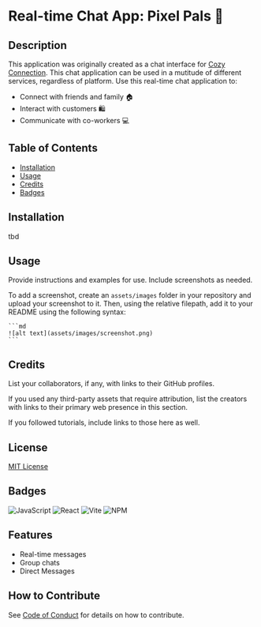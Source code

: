 # Real-time Chat App: Pixel Pals 👾

## Description

This application was originally created as a chat interface for [Cozy Connection](https://github.com/tdr3215/cozy-connection-rest-api). This chat application can be used in a mutitude of different services, regardless of platform. Use this real-time chat application to:

- Connect with friends and family 🏠
- Interact with customers 🛍️
- Communicate with co-workers 💻

## Table of Contents

- [Installation](#installation)
- [Usage](#usage)
- [Credits](#credits)
- [Badges](#badges)

## Installation

tbd

## Usage

Provide instructions and examples for use. Include screenshots as needed.

To add a screenshot, create an `assets/images` folder in your repository and upload your screenshot to it. Then, using the relative filepath, add it to your README using the following syntax:

    ```md
    ![alt text](assets/images/screenshot.png)
    ```

## Credits

List your collaborators, if any, with links to their GitHub profiles.

If you used any third-party assets that require attribution, list the creators with links to their primary web presence in this section.

If you followed tutorials, include links to those here as well.

## License

[MIT License](LICENSE.txt)

## Badges

![JavaScript](https://img.shields.io/badge/javascript-%23323330.svg?style=for-the-badge&logo=javascript&logoColor=%23F7DF1E)
![React](https://img.shields.io/badge/react-%2320232a.svg?style=for-the-badge&logo=react&logoColor=%2361DAFB)
![Vite](https://img.shields.io/badge/vite-%23646CFF.svg?style=for-the-badge&logo=vite&logoColor=white)
![NPM](https://img.shields.io/badge/NPM-%23CB3837.svg?style=for-the-badge&logo=npm&logoColor=white)

## Features

- Real-time messages
- Group chats
- Direct Messages

## How to Contribute

See [Code of Conduct](CODE_OF_CONDUCT.md) for details on how to contribute.
